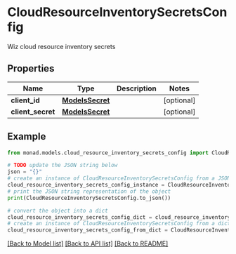# CloudResourceInventorySecretsConfig

Wiz cloud resource inventory secrets

## Properties

Name | Type | Description | Notes
------------ | ------------- | ------------- | -------------
**client_id** | [**ModelsSecret**](ModelsSecret.md) |  | [optional] 
**client_secret** | [**ModelsSecret**](ModelsSecret.md) |  | [optional] 

## Example

```python
from monad.models.cloud_resource_inventory_secrets_config import CloudResourceInventorySecretsConfig

# TODO update the JSON string below
json = "{}"
# create an instance of CloudResourceInventorySecretsConfig from a JSON string
cloud_resource_inventory_secrets_config_instance = CloudResourceInventorySecretsConfig.from_json(json)
# print the JSON string representation of the object
print(CloudResourceInventorySecretsConfig.to_json())

# convert the object into a dict
cloud_resource_inventory_secrets_config_dict = cloud_resource_inventory_secrets_config_instance.to_dict()
# create an instance of CloudResourceInventorySecretsConfig from a dict
cloud_resource_inventory_secrets_config_from_dict = CloudResourceInventorySecretsConfig.from_dict(cloud_resource_inventory_secrets_config_dict)
```
[[Back to Model list]](../README.md#documentation-for-models) [[Back to API list]](../README.md#documentation-for-api-endpoints) [[Back to README]](../README.md)


